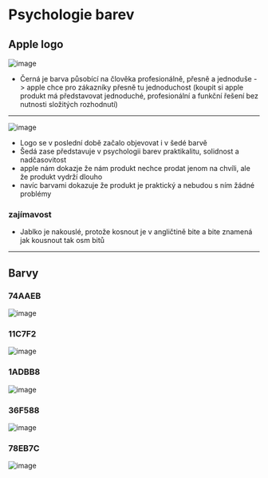 # Psychologie barev

## Apple logo

![image](https://cdn-icons-png.flaticon.com/256/0/747.png)

- Černá je barva působící na člověka profesionálně, přesně a jednoduše -> apple chce pro zákazníky přesně tu jednoduchost (koupit si apple produkt má představovat jednoduché, profesionální a funkční řešení bez nutnosti složitých rozhodnutí)

---

![image](https://leadsbridge.com/wp-content/themes/leadsbridge/img/integration-lg-logos/logo244.png)

- Logo se v poslední době začalo objevovat i v šedé barvě
- Šedá zase představuje v psychologii barev praktikalitu, solidnost a nadčasovitost
- apple nám dokazje že nám produkt nechce prodat jenom na chvíli, ale že produkt vydrží dlouho
- navíc barvami dokazuje že produkt je praktický a nebudou s ním žádné problémy

### zajímavost
- Jablko je nakouslé, protože kosnout je v angličtině bite a bite znamená jak kousnout tak osm bitů

---

## Barvy

### 74AAEB

![image](https://www.colorhexa.com/74aaeb.png)

### 11C7F2

![image](https://www.colorhexa.com/11c7f2.png)

### 1ADBB8

![image](https://www.colorhexa.com/1adbb8.png)

### 36F588

![image](https://www.colorhexa.com/36f588.png)

### 78EB7C

![image](https://www.colorhexa.com/78eb7c.png)
